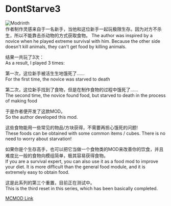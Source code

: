 # DontStarve3
![Modrinth](https://img.shields.io/modrinth/dt/BMyL3q4o)       
作者制作灵感来自于一名新手，当他和这位新手一起玩极限生存。因为对方不杀生，所以不能靠击杀动物的方式获取食物。
The author was inspired by a novice when he played extreme survival with him. Because the other side doesn't kill animals, they can't get food by killing animals.

结果一共玩了3次：   
As a result, I played 3 times:

第一次，这位新手被活生生地饿死了……  
For the first time, the novice was starved to death


第二次，这位新手找到了食物，但是在制作食物的过程中饿死了……         
The second time, the novice found food, but starved to death in the process of making food


于是作者便开发了这款MOD。         
So the author developed this mod.

这些食物能用一些常见的物品/方块获得，不需要再担心饿死的问题!        
These foods can be obtained with some common items / cubes. There is no need to worry about starvation!

如果你是个生存高手，也可以把它当做一个食物类的MOD来改善你的饮食，并且难度比一般的食物向模组简单，极其容易获得食物。  
     If you are a survival expert, you can also use it as a food mod to improve your diet. It is more difficult than the general food module, and it is extremely easy to obtain food.

这是此系列的第三个重置，目前正在测试中。         
This is the third reset in this series, which has been basically completed.         

[MCMOD Link](https://www.mcmod.cn/class/6742.html)
